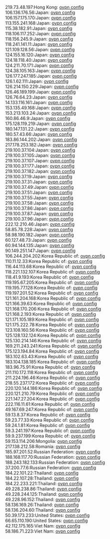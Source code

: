 219.73.48.197:Hong Kong: [ovpn config](vpn/219_73_48_197.ovpn)  
106.136.176.56:Japan: [ovpn config](vpn/106_136_176_56.ovpn)  
106.157.175.170:Japan: [ovpn config](vpn/106_157_175_170.ovpn)  
113.155.241.168:Japan: [ovpn config](vpn/113_155_241_168.ovpn)  
115.38.182.91:Japan: [ovpn config](vpn/115_38_182_91.ovpn)  
118.106.117.252:Japan: [ovpn config](vpn/118_106_117_252.ovpn)  
118.156.245.9:Japan: [ovpn config](vpn/118_156_245_9.ovpn)  
118.241.141.11:Japan: [ovpn config](vpn/118_241_141_11.ovpn)  
121.109.128.56:Japan: [ovpn config](vpn/121_109_128_56.ovpn)  
124.155.16.120:Japan: [ovpn config](vpn/124_155_16_120.ovpn)  
124.18.118.40:Japan: [ovpn config](vpn/124_18_118_40.ovpn)  
124.211.70.171:Japan: [ovpn config](vpn/124_211_70_171.ovpn)  
124.38.105.163:Japan: [ovpn config](vpn/124_38_105_163.ovpn)  
126.177.247.185:Japan: [ovpn config](vpn/126_177_247_185.ovpn)  
126.1.62.111:Japan: [ovpn config](vpn/126_1_62_111.ovpn)  
126.214.150.229:Japan: [ovpn config](vpn/126_214_150_229.ovpn)  
126.46.189.199:Japan: [ovpn config](vpn/126_46_189_199.ovpn)  
126.76.64.23:Japan: [ovpn config](vpn/126_76_64_23.ovpn)  
14.133.116.161:Japan: [ovpn config](vpn/14_133_116_161.ovpn)  
153.135.49.168:Japan: [ovpn config](vpn/153_135_49_168.ovpn)  
153.213.103.24:Japan: [ovpn config](vpn/153_213_103_24.ovpn)  
160.86.46.9:Japan: [ovpn config](vpn/160_86_46_9.ovpn)  
175.128.119.219:Japan: [ovpn config](vpn/175_128_119_219.ovpn)  
180.147.131.22:Japan: [ovpn config](vpn/180_147_131_22.ovpn)  
180.57.43.66:Japan: [ovpn config](vpn/180_57_43_66.ovpn)  
183.86.144.202:Japan: [ovpn config](vpn/183_86_144_202.ovpn)  
217.178.253.182:Japan: [ovpn config](vpn/217_178_253_182.ovpn)  
219.100.37.104:Japan: [ovpn config](vpn/219_100_37_104.ovpn)  
219.100.37.105:Japan: [ovpn config](vpn/219_100_37_105.ovpn)  
219.100.37.107:Japan: [ovpn config](vpn/219_100_37_107.ovpn)  
219.100.37.177:Japan: [ovpn config](vpn/219_100_37_177.ovpn)  
219.100.37.182:Japan: [ovpn config](vpn/219_100_37_182.ovpn)  
219.100.37.19:Japan: [ovpn config](vpn/219_100_37_19.ovpn)  
219.100.37.31:Japan: [ovpn config](vpn/219_100_37_31.ovpn)  
219.100.37.49:Japan: [ovpn config](vpn/219_100_37_49.ovpn)  
219.100.37.51:Japan: [ovpn config](vpn/219_100_37_51.ovpn)  
219.100.37.55:Japan: [ovpn config](vpn/219_100_37_55.ovpn)  
219.100.37.58:Japan: [ovpn config](vpn/219_100_37_58.ovpn)  
219.100.37.86:Japan: [ovpn config](vpn/219_100_37_86.ovpn)  
219.100.37.87:Japan: [ovpn config](vpn/219_100_37_87.ovpn)  
219.100.37.96:Japan: [ovpn config](vpn/219_100_37_96.ovpn)  
222.12.210.46:Japan: [ovpn config](vpn/222_12_210_46.ovpn)  
58.85.78.228:Japan: [ovpn config](vpn/58_85_78_228.ovpn)  
58.98.190.182:Japan: [ovpn config](vpn/58_98_190_182.ovpn)  
60.127.48.73:Japan: [ovpn config](vpn/60_127_48_73.ovpn)  
60.94.144.135:Japan: [ovpn config](vpn/60_94_144_135.ovpn)  
90.149.251.147:Japan: [ovpn config](vpn/90_149_251_147.ovpn)  
106.244.204.202:Korea Republic of: [ovpn config](vpn/106_244_204_202.ovpn)  
110.11.12.33:Korea Republic of: [ovpn config](vpn/110_11_12_33.ovpn)  
116.44.113.68:Korea Republic of: [ovpn config](vpn/116_44_113_68.ovpn)  
118.221.132.107:Korea Republic of: [ovpn config](vpn/118_221_132_107.ovpn)  
118.41.9.193:Korea Republic of: [ovpn config](vpn/118_41_9_193.ovpn)  
119.195.67.205:Korea Republic of: [ovpn config](vpn/119_195_67_205.ovpn)  
119.195.77.128:Korea Republic of: [ovpn config](vpn/119_195_77_128.ovpn)  
119.197.201.52:Korea Republic of: [ovpn config](vpn/119_197_201_52.ovpn)  
121.161.204.168:Korea Republic of: [ovpn config](vpn/121_161_204_168.ovpn)  
121.166.39.63:Korea Republic of: [ovpn config](vpn/121_166_39_63.ovpn)  
121.168.170.206:Korea Republic of: [ovpn config](vpn/121_168_170_206.ovpn)  
121.168.2.193:Korea Republic of: [ovpn config](vpn/121_168_2_193.ovpn)  
121.171.105.189:Korea Republic of: [ovpn config](vpn/121_171_105_189.ovpn)  
121.175.222.78:Korea Republic of: [ovpn config](vpn/121_175_222_78.ovpn)  
123.108.160.56:Korea Republic of: [ovpn config](vpn/123_108_160_56.ovpn)  
125.128.132.124:Korea Republic of: [ovpn config](vpn/125_128_132_124.ovpn)  
125.130.214.146:Korea Republic of: [ovpn config](vpn/125_130_214_146.ovpn)  
169.211.243.241:Korea Republic of: [ovpn config](vpn/169_211_243_241.ovpn)  
175.123.194.84:Korea Republic of: [ovpn config](vpn/175_123_194_84.ovpn)  
183.102.63.43:Korea Republic of: [ovpn config](vpn/183_102_63_43.ovpn)  
183.104.138.185:Korea Republic of: [ovpn config](vpn/183_104_138_185.ovpn)  
183.96.75.91:Korea Republic of: [ovpn config](vpn/183_96_75_91.ovpn)  
211.110.172.118:Korea Republic of: [ovpn config](vpn/211_110_172_118.ovpn)  
211.224.196.46:Korea Republic of: [ovpn config](vpn/211_224_196_46.ovpn)  
218.55.237.172:Korea Republic of: [ovpn config](vpn/218_55_237_172.ovpn)  
220.120.144.186:Korea Republic of: [ovpn config](vpn/220_120_144_186.ovpn)  
220.121.210.79:Korea Republic of: [ovpn config](vpn/220_121_210_79.ovpn)  
221.147.27.204:Korea Republic of: [ovpn config](vpn/221_147_27_204.ovpn)  
222.116.11.61:Korea Republic of: [ovpn config](vpn/222_116_11_61.ovpn)  
49.167.69.247:Korea Republic of: [ovpn config](vpn/49_167_69_247.ovpn)  
59.13.8.37:Korea Republic of: [ovpn config](vpn/59_13_8_37.ovpn)  
59.23.77.33:Korea Republic of: [ovpn config](vpn/59_23_77_33.ovpn)  
59.24.1.81:Korea Republic of: [ovpn config](vpn/59_24_1_81.ovpn)  
59.3.241.197:Korea Republic of: [ovpn config](vpn/59_3_241_197.ovpn)  
59.9.237.199:Korea Republic of: [ovpn config](vpn/59_9_237_199.ovpn)  
59.153.114.206:Mongolia: [ovpn config](vpn/59_153_114_206.ovpn)  
217.138.212.58:Romania: [ovpn config](vpn/217_138_212_58.ovpn)  
185.97.201.52:Russian Federation: [ovpn config](vpn/185_97_201_52.ovpn)  
188.168.117.70:Russian Federation: [ovpn config](vpn/188_168_117_70.ovpn)  
188.243.182.133:Russian Federation: [ovpn config](vpn/188_243_182_133.ovpn)  
37.200.77.6:Russian Federation: [ovpn config](vpn/37_200_77_6.ovpn)  
184.22.101.22:Thailand: [ovpn config](vpn/184_22_101_22.ovpn)  
184.22.107.28:Thailand: [ovpn config](vpn/184_22_107_28.ovpn)  
184.22.233.221:Thailand: [ovpn config](vpn/184_22_233_221.ovpn)  
49.228.238.86:Thailand: [ovpn config](vpn/49_228_238_86.ovpn)  
49.228.244.125:Thailand: [ovpn config](vpn/49_228_244_125.ovpn)  
49.228.96.152:Thailand: [ovpn config](vpn/49_228_96_152.ovpn)  
58.136.169.26:Thailand: [ovpn config](vpn/58_136_169_26.ovpn)  
58.136.204.60:Thailand: [ovpn config](vpn/58_136_204_60.ovpn)  
50.39.173.233:United States: [ovpn config](vpn/50_39_173_233.ovpn)  
66.65.110.190:United States: [ovpn config](vpn/66_65_110_190.ovpn)  
42.112.175.165:Viet Nam: [ovpn config](vpn/42_112_175_165.ovpn)  
58.186.71.223:Viet Nam: [ovpn config](vpn/58_186_71_223.ovpn)  
